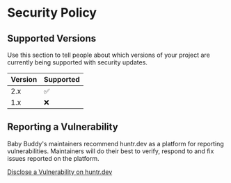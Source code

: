 # Security Policy

## Supported Versions

Use this section to tell people about which versions of your project are
currently being supported with security updates.

| Version | Supported          |
| ------- | ------------------ |
| 2.x     | :white_check_mark: |
| 1.x     | :x:                |

## Reporting a Vulnerability

Baby Buddy's maintainers recommend huntr.dev as a platform for reporting
vulnerabilities. Maintainers will do their best to verify, respond to
and fix issues reported on the platform.

[Disclose a Vulnerability on huntr.dev](https://huntr.dev/bounties/disclose/)
